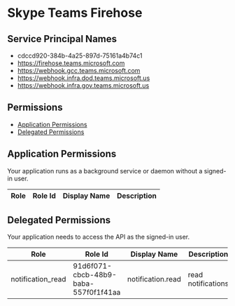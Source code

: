 # Skype Teams Firehose
## Service Principal Names
- cdccd920-384b-4a25-897d-75161a4b74c1
- https://firehose.teams.microsoft.com
- https://webhook.gcc.teams.microsoft.com
- https://webhook.infra.dod.teams.microsoft.us
- https://webhook.infra.gov.teams.microsoft.us

 ## Permissions
- [Application Permissions](#application-permissions)
- [Delegated Permissions](#delegated-permissions)

## Application Permissions
Your application runs as a background service or daemon without a signed-in user.

| Role | Role Id | Display Name | Description |
|---|---|---|---|

## Delegated Permissions
Your application needs to access the API as the signed-in user. 

| Role | Role Id | Display Name | Description |
|---|---|---|---|
| notification_read | 91d6f071-cbcb-48b9-baba-557f0f1f41aa | notification.read | read notifications |

